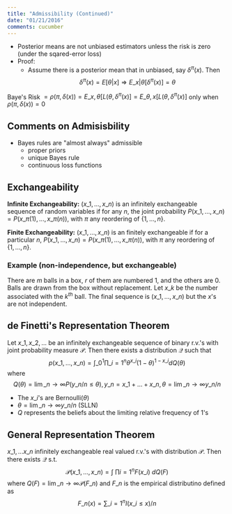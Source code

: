 ```yaml
---
title: "Admissibility (Continued)"
date: "01/21/2016"
comments: cucumber
---
```


- Posterior means are not unbiased estimators unless the risk is zero (under the sqared-error loss)
- Proof:
  - Assume there is a posterior mean that in unbiased, say $\delta^\pi(x)$. Then
   $$
     \delta^\pi(x) = E[\theta|x] \Rightarrow E\_{x|\theta}[\delta^\pi(x)] = \theta
   $$
 
Baye's Risk $= \rho(\pi,\delta(x)) = E\_{x,\theta}[L(\theta,\delta^\pi(x)] = E\_{\theta,x}[L(\theta,\delta^\pi(x)]$ only when $\rho(\pi,\delta(x)) = 0$ 

## Comments on Admisisbility

- Bayes rules are "almost always" admissible
  - proper priors
  - unique Bayes rule
  - continuous loss functions


## Exchangeability

**Infinite Exchangeability:** $(x\_1,...,x\_n)$ is an infinitely exchangeable sequence of random variables if for any $n$, the joint probability $P(x\_1,...,x\_n) = P(x\_{\pi(1)},...,x\_{\pi(n)})$, with $\pi$ any reordering of $\{1,...,n\}$.

**Finite Exchangeability:** $(x\_1,...,x\_n)$ is an finitely exchangeable if for a particular $n$, $P(x\_1,...,x\_n) = P(x\_{\pi(1)},...,x\_{\pi(n)})$, with $\pi$ any reordering of $\{1,...,n\}$.


### Example (non-independence, but exchangeable)
There are $m$ balls in a box, $r$ of them are numbered 1, and the others are 0. Balls are drawn from the box without replacement. Let $x\_k$ be the number associated with the $k^{th}$ ball. The final sequence is $(x\_1,...,x\_n)$ but the $x$'s are not independent.

## de Finetti's Representation Theorem
Let $x\_1, x\_2,...$ be an infinitely exchangeable sequence of binary r.v.'s with joint probability measure $\mathcal P$. Then there exists a distribution $\mathcal Q$ such that 
$$
  p(x\_1,...,x\_n) = \displaystyle\int\_0^1 \prod\_{i=1}^n \theta^{x\_i}(1-\theta)^{1-x\_i} dQ(\theta)
$$ where 
$$
  Q(\theta) = \lim\_{n\rightarrow \infty} P(y\_n/n \le \theta), y\_n = x\_1+...+x\_n, \theta = \lim\_{n\rightarrow\infty} y\_n / n 
$$

- The $x\_i$'s are Bernoulli($\theta$)
- $\theta = \lim\_{n\rightarrow\infty} y\_n / n$ (SLLN)
- $Q$ represents the beliefs about the limiting relative frequency of 1's

## General Representation Theorem
$x\_1,...x\_n$ infinitely exchangeable real valued r.v.'s with distribution $\mathcal P$. Then there exists $\mathcal Q$ s.t. 
$$
  \mathcal{P}(x\_1,...,x\_n) = \displaystyle\int~ \prod{i=1}^n F(x\_i) ~dQ(F)
$$
where $Q(F) =\lim\_{n\rightarrow\infty} \mathcal{P}(F\_n)$ and $F\_n$ is the empirical distributino defined as
$$
  F\_n(x) = \sum\_{i=1}^n I(x\_i\le x) /n
$$
